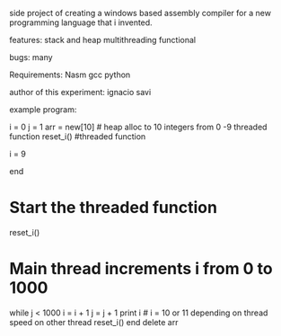 side project of creating a windows based assembly compiler for a new programming language that i invented.    

features:
stack and heap 
multithreading
functional

bugs:
many

Requirements:
Nasm
gcc
python

author of this experiment: ignacio savi


example program:


i = 0
j = 1
arr = new[10] # heap alloc to 10 integers from 0 -9
threaded function reset_i() #threaded function
    
   i = 9
   
end

# Start the threaded function
reset_i()

# Main thread increments i from 0 to 1000
while j < 1000
    i = i + 1
    j = j + 1
    print i # i = 10 or 11 depending on thread speed on other thread
    reset_i()
end
delete arr
